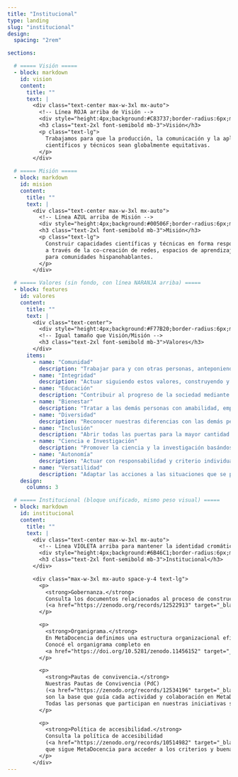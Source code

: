 ```yaml
---
title: "Institucional"
type: landing
slug: "institucional"
design:
  spacing: "2rem"

sections:

  # ===== Visión =====
  - block: markdown
    id: vision
    content:
      title: ""
      text: |
        <div class="text-center max-w-3xl mx-auto">
          <!-- Línea ROJA arriba de Visión -->
          <div style="height:4px;background:#C83737;border-radius:6px;margin:0 auto 1.5rem auto;width:120px;"></div>
          <h3 class="text-2xl font-semibold mb-3">Visión</h3>
          <p class="text-lg">
            Trabajamos para que la producción, la comunicación y la aplicación de saberes
            científicos y técnicos sean globalmente equitativas.
          </p>
        </div>

  # ===== Misión =====
  - block: markdown
    id: mision
    content:
      title: ""
      text: |
        <div class="text-center max-w-3xl mx-auto">
          <!-- Línea AZUL arriba de Misión -->
          <div style="height:4px;background:#00506F;border-radius:6px;margin:0 auto 1.5rem auto;width:120px;"></div>
          <h3 class="text-2xl font-semibold mb-3">Misión</h3>
          <p class="text-lg">
            Construir capacidades científicas y técnicas en forma responsable y con mirada local,
            a través de la co-creación de redes, espacios de aprendizaje y recursos accesibles
            para comunidades hispanohablantes.
          </p>
        </div>

  # ===== Valores (sin fondo, con línea NARANJA arriba) =====
  - block: features
    id: valores
    content:
      title: ""
      text: |
        <div class="text-center">
          <div style="height:4px;background:#F77B20;border-radius:6px;margin:0 auto 1.25rem auto;width:120px;"></div>
          <!-- Igual tamaño que Visión/Misión -->
          <h3 class="text-2xl font-semibold mb-3">Valores</h3>
        </div>
      items:
        - name: "Comunidad"
          description: "Trabajar para y con otras personas, anteponiendo los intereses colectivos por sobre los intereses individuales."
        - name: "Integridad"
          description: "Actuar siguiendo estos valores, construyendo y cuidando la confianza, mediante la apertura y la transparencia (con atención a la privacidad), rindiendo cuentas por nuestras acciones."
        - name: "Educación"
          description: "Contribuir al progreso de la sociedad mediante los aprendizajes comunitarios y personales."
        - name: "Bienestar"
          description: "Tratar a las demás personas con amabilidad, empatía y respeto, priorizando la salud mental y física, para mantener un ambiente de trabajo saludable y seguro."
        - name: "Diversidad"
          description: "Reconocer nuestras diferencias con las demás personas y darle la bienvenida respetuosa a todas las diferencias."
        - name: "Inclusión"
          description: "Abrir todas las puertas para la mayor cantidad de personas posible, mediante la accesibilidad universal y el reconocimiento por el trabajo realizado."
        - name: "Ciencia e Investigación"
          description: "Promover la ciencia y la investigación basándose en la teoría, el razonamiento, la experiencia y la evidencia resultante."
        - name: "Autonomía"
          description: "Actuar con responsabilidad y criterio individual, colectivo o regional, según corresponda en cada caso."
        - name: "Versatilidad"
          description: "Adaptar las acciones a las situaciones que se presentan."
    design:
      columns: 3

  # ===== Institucional (bloque unificado, mismo peso visual) =====
  - block: markdown
    id: institucional
    content:
      title: ""
      text: |
        <div class="text-center max-w-3xl mx-auto">
          <!-- Línea VIOLETA arriba para mantener la identidad cromática y el patrón -->
          <div style="height:4px;background:#6B46C1;border-radius:6px;margin:0 auto 1.25rem auto;width:120px;"></div>
          <h3 class="text-2xl font-semibold mb-3">Institucional</h3>
        </div>

        <div class="max-w-3xl mx-auto space-y-4 text-lg">
          <p>
            <strong>Gobernanza.</strong>
            Consulta los documentos relacionados al proceso de construcción colectiva de la Gobernanza comunitaria de MetaDocencia
            (<a href="https://zenodo.org/records/12522913" target="_blank" rel="noopener" class="underline font-semibold">Zenodo</a>).
          </p>

          <p>
            <strong>Organigrama.</strong>
            En MetaDocencia definimos una estructura organizacional eficiente y versátil para afrontar los desafíos que tenemos por delante.
            Conocé el organigrama completo en
            <a href="https://doi.org/10.5281/zenodo.11456152" target="_blank" rel="noopener" class="underline font-semibold">Zenodo</a>.
          </p>

          <p>
            <strong>Pautas de convivencia.</strong>
            Nuestras Pautas de Convivencia (PdC)
            (<a href="https://zenodo.org/records/12534196" target="_blank" rel="noopener" class="underline font-semibold">Zenodo</a>)
            son la base que guía cada actividad y colaboración en MetaDocencia. Fueron construidas colectivamente y reflejan nuestra visión, misión y valores.
            Todas las personas que participan en nuestras iniciativas se comprometen a respetarlas y promoverlas.
          </p>

          <p>
            <strong>Política de accesibilidad.</strong>
            Consulta la política de accesibilidad
            (<a href="https://zenodo.org/records/10514982" target="_blank" rel="noopener" class="underline font-semibold">Zenodo</a>)
            que sigue MetaDocencia para acceder a los criterios y buenas prácticas que configuran nuestro marco de trabajo.
          </p>
        </div>
---
```

